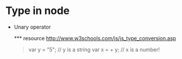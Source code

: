 # Type in node

*  Unary operator

	*** resource http://www.w3schools.com/js/js_type_conversion.asp 

	> var y = "5";  // y is a string
	> var x = + y;  // x is a number!
